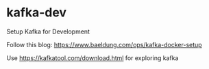 # kafka-dev
Setup Kafka for Development

Follow this blog: https://www.baeldung.com/ops/kafka-docker-setup

Use https://kafkatool.com/download.html for exploring kafka